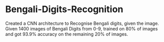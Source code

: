 # Bengali-Digits-Recognition
Created a CNN architecture to Recognise Bengali digits, given the image.
Given 1400 images of Bengali Digits from 0-9, trained on 80% of images and got 93.9% accuracy on the remaining 20% of images.

